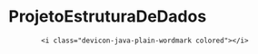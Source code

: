 # ProjetoEstruturaDeDados

            <i class="devicon-java-plain-wordmark colored"></i>
          
